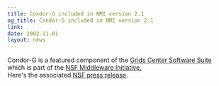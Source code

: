 ```yaml
---
title: Condor-G included in NMI version 2.1
og_title: Condor-G included in NMI version 2.1
link: 
date: 2002-11-01
layout: news
---
```


Condor-G is a featured component of the <a HREF="http://www.grids-center.org/">Grids Center Software Suite</a> which is part of the <a HREF="http://www.nsf-middleware.org/">NSF Middleware Initiative.</a><br>  Here's the associated <a HREF="http://www.nsf.gov/od/lpa/news/02/pr0289.htm">NSF press release</a>.
